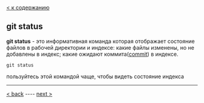 [< к содержанию](./readme.md)

## git status

**git status** - это информативная команда которая отображает состояние файлов в рабочей директории и индексе: какие файлы изменены, но не добавлены в индекс; какие ожидают коммита([commit](./commit.md)) в индексе.


```bash=
git status
```
пользуйтесь этой командой чаще, чтобы видеть состояние индекса

---
[< back](./git.md) ---- [next >](./commit.md)
